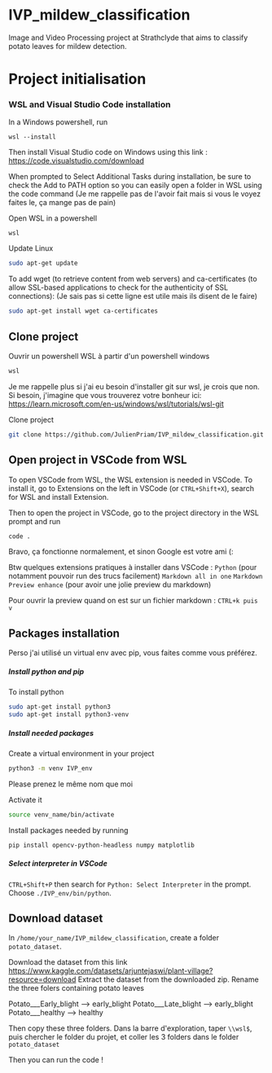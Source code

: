 # IVP_mildew_classification
Image and Video Processing project at Strathclyde that aims to classify potato leaves for mildew detection.

# Project initialisation

### WSL and Visual Studio Code installation

In a Windows powershell, run

```
wsl --install
```

Then install Visual Studio code on Windows using this link : https://code.visualstudio.com/download

When prompted to Select Additional Tasks during installation, be sure to check the Add to PATH option so you can easily open a folder in WSL using the code command (Je me rappelle pas de l'avoir fait mais si vous le voyez faites le, ça mange pas de pain)

Open WSL in a powershell
```
wsl
```
Update Linux 
```bash
sudo apt-get update
```
To add wget (to retrieve content from web servers) and ca-certificates (to allow SSL-based applications to check for the authenticity of SSL connections):
(Je sais pas si cette ligne est utile mais ils disent de le faire)
```bash
sudo apt-get install wget ca-certificates
```

## Clone project

Ouvrir un powershell WSL à partir d'un powershell windows

```bash
wsl
```

Je me rappelle plus si j'ai eu besoin d'installer git sur wsl, je crois que non. Si besoin, j'imagine que vous trouverez votre bonheur ici: https://learn.microsoft.com/en-us/windows/wsl/tutorials/wsl-git


Clone project
```bash
git clone https://github.com/JulienPriam/IVP_mildew_classification.git
```

## Open project in VSCode from WSL

To open VSCode from WSL, the WSL extension is needed in VSCode. To install it, go to Extensions on the left in VSCode (or `CTRL+Shift+X`), search for WSL and install Extension.

Then to open the project in VSCode, go to the project directory in the WSL prompt and run
```bash
code .
```

Bravo, ça fonctionne normalement, et sinon Google est votre ami (:

Btw quelques extensions pratiques à installer dans VSCode :
`Python` (pour notamment pouvoir run des trucs facilement)
`Markdown all in one`
`Markdown Preview enhance` (pour avoir une jolie preview du markdown)

Pour ouvrir la preview quand on est sur un fichier markdown : `CTRL+k puis v`

## Packages installation

Perso j'ai utilisé un virtual env avec pip, vous faites comme vous préférez.

##### Install python and pip

To install python
```bash
sudo apt-get install python3
sudo apt-get install python3-venv
```

##### Install needed packages

Create a virtual environment in your project

```bash
python3 -m venv IVP_env
```
Please prenez le même nom que moi

Activate it

```bash
source venv_name/bin/activate
```
Install packages needed by running
```bash
pip install opencv-python-headless numpy matplotlib
```

##### Select interpreter in VSCode

`CTRL+Shift+P` then search for `Python: Select Interpreter` in the prompt. Choose `./IVP_env/bin/python`.

## Download dataset

In `/home/your_name/IVP_mildew_classification`, create a folder `potato_dataset`.

Download the dataset from this link
https://www.kaggle.com/datasets/arjuntejaswi/plant-village?resource=download
Extract the dataset from the downloaded zip. Rename the three folers containing potato leaves

Potato___Early_blight --> early_blight
Potato___Late_blight --> early_blight
Potato___healthy --> healthy

Then copy these three folders. Dans la barre d'exploration, taper `\\wsl$`, puis chercher le folder du projet, et coller les 3 folders dans le folder `potato_dataset`

Then you can run the code !